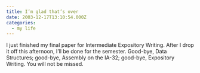 ```yaml
---
title: I’m glad that’s over
date: 2003-12-17T13:10:54.000Z
categories:
  - my life
---
```

I just finished my final paper for Intermediate Expository Writing. After I drop it off this afternoon, I’ll be done for the semester. Good-bye, Data Structures; good-bye, Assembly on the IA-32; good-bye, Expository Writing. You will not be missed.
